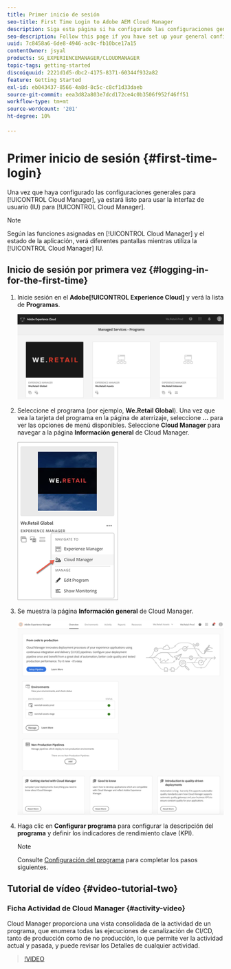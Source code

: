 ```yaml
---
title: Primer inicio de sesión
seo-title: First Time Login to Adobe AEM Cloud Manager
description: Siga esta página si ha configurado las configuraciones generales y está listo para usar Cloud Manager por primera vez.
seo-description: Follow this page if you have set up your general configurations and you are ready to use Adobe AEM Cloud Manager for the first time.
uuid: 7c8458a6-6de8-4946-ac0c-fb10bce17a15
contentOwner: jsyal
products: SG_EXPERIENCEMANAGER/CLOUDMANAGER
topic-tags: getting-started
discoiquuid: 2221d1d5-dbc2-4175-8371-60344f932a82
feature: Getting Started
exl-id: eb043437-8566-4a8d-8c5c-c8cf1d33daeb
source-git-commit: eea3d82a803e7dcd172ce4c0b3506f952f46ff51
workflow-type: tm+mt
source-wordcount: '201'
ht-degree: 10%

---
```


# Primer inicio de sesión {#first-time-login}

Una vez que haya configurado las configuraciones generales para [!UICONTROL Cloud Manager], ya estará listo para usar la interfaz de usuario (IU) para [!UICONTROL Cloud Manager].

>[!NOTE]
>Según las funciones asignadas en [!UICONTROL Cloud Manager] y el estado de la aplicación, verá diferentes pantallas mientras utiliza la [!UICONTROL Cloud Manager] IU.

## Inicio de sesión por primera vez {#logging-in-for-the-first-time}

1. Inicie sesión en el **Adobe[!UICONTROL Experience Cloud]** y verá la lista de **Programas**.

   ![](assets/screen_shot_2018-06-04at120643pm.png)

1. Seleccione el programa (por ejemplo, **We.Retail Global**). Una vez que vea la tarjeta del programa en la página de aterrizaje, seleccione **...** para ver las opciones de menú disponibles.   Seleccione **Cloud Manager** para navegar a la página **Información general** de Cloud Manager.

   ![](assets/navigate-cm1.png)

1. Se muestra la página **Información general** de Cloud Manager.

   ![](assets/FirstLogin1.png)

1. Haga clic en **Configurar programa** para configurar la descripción del **programa** y definir los indicadores de rendimiento clave (KPI).

   >[!NOTE]
   >
   >Consulte [Configuración del programa](https://helpx.adobe.com/experience-manager/cloud-manager/using/setting-up-program.html) para completar los pasos siguientes.

## Tutorial de vídeo {#video-tutorial-two}

### Ficha Actividad de Cloud Manager {#activity-video}

Cloud Manager proporciona una vista consolidada de la actividad de un programa, que enumera todas las ejecuciones de canalización de CI/CD, tanto de producción como de no producción, lo que permite ver la actividad actual y pasada, y puede revisar los Detalles de cualquier actividad.

>[!VIDEO](https://video.tv.adobe.com/v/26313/)
